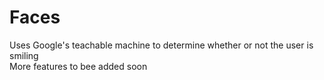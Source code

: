 # Faces
<div>Uses Google's teachable machine to determine whether or not the user is smiling</div>
<div>More features to bee added soon</div>
